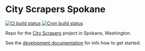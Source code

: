 # City Scrapers Spokane

[![CI build status](https://github.com/City-Bureau/city-scrapers-cle/workflows/CI/badge.svg)](https://github.com/City-Bureau/city-scrapers-cle/actions?query=workflow%3ACI)
[![Cron build status](https://github.com/City-Bureau/city-scrapers-cle/workflows/Cron/badge.svg)](https://github.com/City-Bureau/city-scrapers-cle/actions?query=workflow%3ACron)

Repo for the [City Scrapers](https://cityscrapers.org) project in Spokane, Washington.

See the [development documentation](https://cityscrapers.org/docs/development/) for info how to get started.

